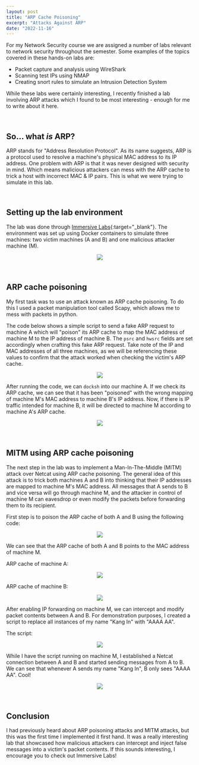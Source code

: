 ```yaml
---
layout: post
title: "ARP Cache Poisoning"
excerpt: "Attacks Against ARP"
date: "2022-11-16"
---
```


For my Network Security course we are assigned a number of labs relevant to network security throughout the semester. Some examples of the topics covered in these hands-on labs are:

- Packet capture and analysis using WireShark
- Scanning test IPs using NMAP
- Creating snort rules to simulate an Intrusion Detection System

While these labs were certainly interesting, I recently finished a lab involving ARP attacks which I found to be most interesting - enough for me to write about it here.

&nbsp;
## So... what *is* ARP?

ARP stands for "Address Resolution Protocol". As its name suggests, ARP is a protocol used to resolve a machine's physical MAC address to its IP address. One problem with ARP is that it was never designed with security in mind. Which means malicious attackers can mess with the ARP cache to trick a host with incorrect MAC & IP pairs. This is what we were trying to simulate in this lab.

&nbsp;
## Setting up the lab environment

The lab was done through [Immersive Labs](https://www.immersivelabs.com/){:target="_blank"}.
The environment was set up using Docker containers to simulate three machines: two victim machines (A and B) and one malicious attacker machine (M).

<p align="center">
	<img src="/assets/images/Arp_Attack/setup.png" />
</p>

&nbsp;
## ARP cache poisoning

My first task was to use an attack known as ARP cache poisoning. To do this I used a packet manipulation tool called Scapy, which allows me to mess with packets in python.

The code below shows a simple script to send a fake ARP request to machine A which will "poison" its ARP cache to map the MAC address of machine M to the IP address of machine B. The `psrc` and `hwsrc` fields are set accordingly when crafting this fake ARP request. Take note of the IP and MAC addresses of all three machines, as we will be referencing these values to confirm that the attack worked when checking the victim's ARP cache.

<p align="center">
	<img src="/assets/images/Arp_Attack/attack_code1.png" />
</p>

After running the code, we can `docksh` into our machine A. If we check its ARP cache, we can see that it has been "poisoned" with the wrong mapping of machine M's MAC address to machine B's IP address. Now, if there is IP traffic intended for machine B, it will be directed to machine M according to machine A's ARP cache.

<p align="center">
	<img src="/assets/images/Arp_Attack/arp_cache1.png" />
</p>

&nbsp;
## MITM using ARP cache poisoning

The next step in the lab was to implement a Man-In-The-Middle (MITM) attack over Netcat using ARP cache poisoning. The general idea of this attack is to trick both machines A and B into thinking that their IP addresses are mapped to machine M's MAC address. All messages that A sends to B and vice versa will go through machine M, and the attacker in control of machine M can eavesdrop or even modify the packets before forwarding them to its recipient.

First step is to poison the ARP cache of both A and B using the following code:

<p align="center">
	<img src="/assets/images/Arp_Attack/attack_code2.png" />
</p>

We can see that the ARP cache of both A and B points to the MAC address of machine M.

ARP cache of machine A:

<p align="center">
	<img src="/assets/images/Arp_Attack/arp_cacheA.png" />
</p>

ARP cache of machine B:

<p align="center">
	<img src="/assets/images/Arp_Attack/arp_cacheB.png" />
</p>

After enabling IP forwarding on machine M, we can intercept and modify packet contents between A and B. For demonstration purposes, I created a script to replace all instances of my name "Kang In" with "AAAA AA".

The script:

<p align="center">
	<img src="/assets/images/Arp_Attack/mitm_code.png" />
</p>

While I have the script running on machine M, I established a Netcat connection between A and B and started sending messages from A to B. We can see that whenever A sends my name "Kang In", B only sees "AAAA AA". Cool!

<p align="center">
	<img src="/assets/images/Arp_Attack/mitm_demo.png" />
</p>

&nbsp;
## Conclusion

I had previously heard about ARP poisoning attacks and MITM attacks, but this was the first time I implemented it first hand. It was a really interesting lab that showcased how malicious attackers can intercept and inject false messages into a victim's packet contents. If this sounds interesting, I encourage you to check out Immersive Labs!